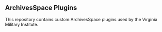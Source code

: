 ## ArchivesSpace Plugins ##

This repository contains custom ArchivesSpace plugins used by the Virginia Military Institute.
